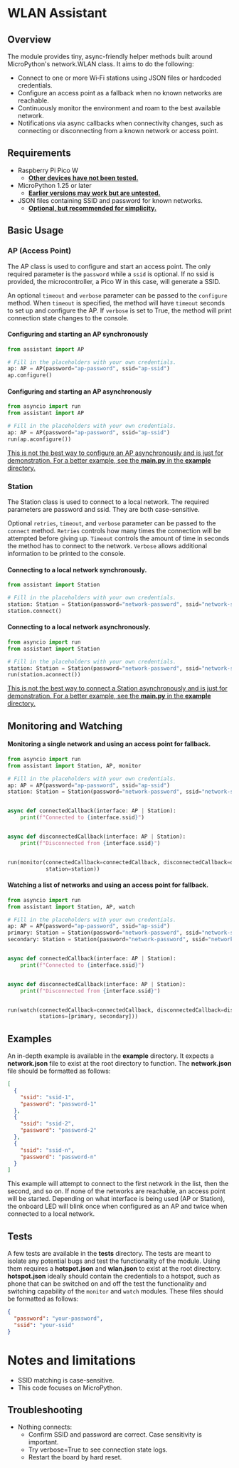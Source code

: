 # WLAN Assistant

## Overview

The module provides tiny, async-friendly helper methods built around MicroPython's network.WLAN class.
It aims to do the following:

- Connect to one or more Wi‑Fi stations using JSON files or hardcoded credentials.
- Configure an access point as a fallback when no known networks are reachable.
- Continuously monitor the environment and roam to the best available network.
- Notifications via async callbacks when connectivity changes, such as connecting or disconnecting from a known network
  or access point.

## Requirements

- Raspberry Pi Pico W
    - <ins>**Other devices have not been tested.**</ins>
- MicroPython 1.25 or later
    - <ins>**Earlier versions may work but are untested.**</ins>
- JSON files containing SSID and password for known networks.
    - <ins>**Optional, but recommended for simplicity.**</ins>

## Basic Usage

### AP (Access Point)

The AP class is used to configure and start an access point.
The only required parameter is the `password` while a `ssid` is optional.
If no ssid is provided, the microcontroller, a Pico W in this case, will generate a SSID.

An optional `timeout` and `verbose` parameter can be passed to the `configure` method.
When `timeout` is specified, the method will have `timeout` seconds to set up and configure the AP.
If `verbose` is set to True, the method will print connection state changes to the console.

#### Configuring and starting an AP synchronously

```python
from assistant import AP

# Fill in the placeholders with your own credentials.
ap: AP = AP(password="ap-password", ssid="ap-ssid")
ap.configure()
```

#### Configuring and starting an AP asynchronously

```python
from asyncio import run
from assistant import AP

# Fill in the placeholders with your own credentials.
ap: AP = AP(password="ap-password", ssid="ap-ssid")
run(ap.aconfigure())
```

<ins>This is not the best way to configure an AP asynchronously and is just for demonstration.
For a better example, see the **main.py** in the **example** directory.
</ins>

### Station

The Station class is used to connect to a local network.
The required parameters are password and ssid.
They are both case-sensitive.

Optional `retries`, `timeout`, and `verbose` parameter can be passed to the `connect` method.
`Retries` controls how many times the connection will be attempted before giving up.
`Timeout` controls the amount of time in seconds the method has to connect to the network.
`Verbose` allows additional information to be printed to the console.

#### Connecting to a local network synchronously.

```python
from assistant import Station

# Fill in the placeholders with your own credentials.
station: Station = Station(password="network-password", ssid="network-ssid")
station.connect()
```

#### Connecting to a local network asynchronously.

```python
from asyncio import run
from assistant import Station

# Fill in the placeholders with your own credentials.
station: Station = Station(password="network-password", ssid="network-ssid")
run(station.aconnect())
```

<ins>This is not the best way to connect a Station asynchronously and is just for demonstration.
For a better example, see the **main.py** in the **example** directory.
</ins>

## Monitoring and Watching

#### Monitoring a single network and using an access point for fallback.

```python
from asyncio import run
from assistant import Station, AP, monitor

# Fill in the placeholders with your own credentials.
ap: AP = AP(password="ap-password", ssid="ap-ssid")
station: Station = Station(password="network-password", ssid="network-ssid")


async def connectedCallback(interface: AP | Station):
    print(f"Connected to {interface.ssid}")


async def disconnectedCallback(interface: AP | Station):
    print(f"Disconnected from {interface.ssid}")


run(monitor(connectedCallback=connectedCallback, disconnectedCallback=disconnectedCallback, fallback=ap,
            station=station))
```

#### Watching a list of networks and using an access point for fallback.

```python
from asyncio import run
from assistant import Station, AP, watch

# Fill in the placeholders with your own credentials.
ap: AP = AP(password="ap-password", ssid="ap-ssid")
primary: Station = Station(password="network-password", ssid="network-ssid")
secondary: Station = Station(password="network-password", ssid="network-ssid")


async def connectedCallback(interface: AP | Station):
    print(f"Connected to {interface.ssid}")


async def disconnectedCallback(interface: AP | Station):
    print(f"Disconnected from {interface.ssid}")


run(watch(connectedCallback=connectedCallback, disconnectedCallback=disconnectedCallback, fallback=ap,
          stations=[primary, secondary]))
```

## Examples

An in-depth example is available in the **example** directory. It expects a **network.json** file to
exist at the root directory to function. The **network.json** file should be formatted as follows:

```json
[
  {
    "ssid": "ssid-1",
    "password": "password-1"
  },
  {
    "ssid": "ssid-2",
    "password": "password-2"
  },
  {
    "ssid": "ssid-n",
    "password": "password-n"
  }
]
```

This example will attempt to connect to the first network in the list, then the second, and so on.
If none of the networks are reachable, an access point will be started.
Depending on what interface is being used (AP or Station),
the onboard LED will blink once when configured as an AP and twice when connected to a local network.

## Tests

A few tests are available in the **tests** directory.
The tests are meant to isolate any potential bugs and test the functionality of the module.
Using them requires a **hotspot.json** and **wlan.json** to exist at the root directory.
**hotspot.json** ideally should contain the credentials to a hotspot, such as phone that can be
switched on and off the test the functionality and switching capability of
the `monitor` and `watch` modules.
These files should be formatted as follows:

```json
{
  "password": "your-password",
  "ssid": "your-ssid"
}
```

# Notes and limitations

- SSID matching is case-sensitive.
- This code focuses on MicroPython.

## Troubleshooting

- Nothing connects:
    - Confirm SSID and password are correct. Case sensitivity is important.
    - Try verbose=True to see connection state logs.
    - Restart the board by hard reset.
